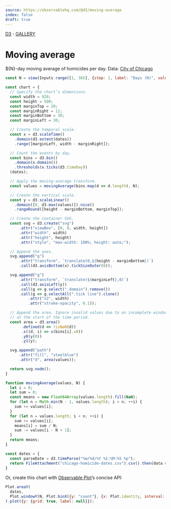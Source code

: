 ```yaml
---
source: https://observablehq.com/@d3/moving-average
index: false
draft: true
---
```


<div style="color: grey; font: 13px/25.5px var(--sans-serif); text-transform: uppercase;"><h1 style="display: none;">Moving average</h1><a href="https://d3js.org/">D3</a> › <a href="/@d3/gallery">Gallery</a></div>

# Moving average

${N}-day moving average of homicides per day. Data: [City of Chicago](https://data.cityofchicago.org/Public-Safety/Crimes-2001-to-present/ijzp-q8t2)

```js
const N = view(Inputs.range([1, 365], {step: 1, label: "Days (N)", value: 100}));
```

```js echo
const chart = {
  // Specify the chart’s dimensions.
  const width = 928;
  const height = 500;
  const marginTop = 20;
  const marginRight = 12;
  const marginBottom = 30;
  const marginLeft = 30;

  // Create the temporal scale.
  const x = d3.scaleTime()
    .domain(d3.extent(dates))
    .range([marginLeft, width - marginRight]);

  // Count the events by day.
  const bins = d3.bin()
    .domain(x.domain())
    .thresholds(x.ticks(d3.timeDay))
  (dates);

  // Apply the moving-average transform.
  const values = movingAverage(bins.map(d => d.length), N);

  // Create the vertical scale.
  const y = d3.scaleLinear()
    .domain([0, d3.max(values)]).nice()
    .rangeRound([height - marginBottom, marginTop]);

  // Create the container SVG.
  const svg = d3.create("svg")
      .attr("viewBox", [0, 0, width, height])
      .attr("width", width)
      .attr("height", height)
      .attr("style", "max-width: 100%; height: auto;");

  // Append the axes.
  svg.append("g")
      .attr("transform", `translate(0,${height - marginBottom})`)
      .call(d3.axisBottom(x).tickSizeOuter(0));

  svg.append("g")
      .attr("transform", `translate(${marginLeft},0)`)
      .call(d3.axisLeft(y))
      .call(g => g.select(".domain").remove())
      .call(g => g.selectAll(".tick line").clone()
          .attr("x2", width)
          .attr("stroke-opacity", 0.1));

  // Append the area. Ignore invalid values due to an incomplete window
  // at the start of the time period.
  const area = d3.area()
       .defined(d => !isNaN(d))
       .x((d, i) => x(bins[i].x0))
       .y0(y(0))
       .y1(y);

  svg.append("path")
      .attr("fill", "steelblue")
      .attr("d", area(values));

  return svg.node();
}
```

```js echo
function movingAverage(values, N) {
  let i = 0;
  let sum = 0;
  const means = new Float64Array(values.length).fill(NaN);
  for (let n = Math.min(N - 1, values.length); i < n; ++i) {
    sum += values[i];
  }
  for (let n = values.length; i < n; ++i) {
    sum += values[i];
    means[i] = sum / N;
    sum -= values[i - N + 1];
  }
  return means;
}
```

```js echo
const dates = {
  const parseDate = d3.timeParse("%m/%d/%Y %I:%M:%S %p");
  return FileAttachment("chicago-homicide-dates.csv").csv().then(data => data.map(({date}) => parseDate(date)))
}
```

Or, create this chart with [Observable Plot](/plot/)’s concise API:

```js echo
Plot.areaY(
  dates,
  Plot.windowY(N, Plot.binX({y: "count"}, {x: Plot.identity, interval: "day", fill: "steelblue"}))
).plot({y: {grid: true, label: null}});
```
